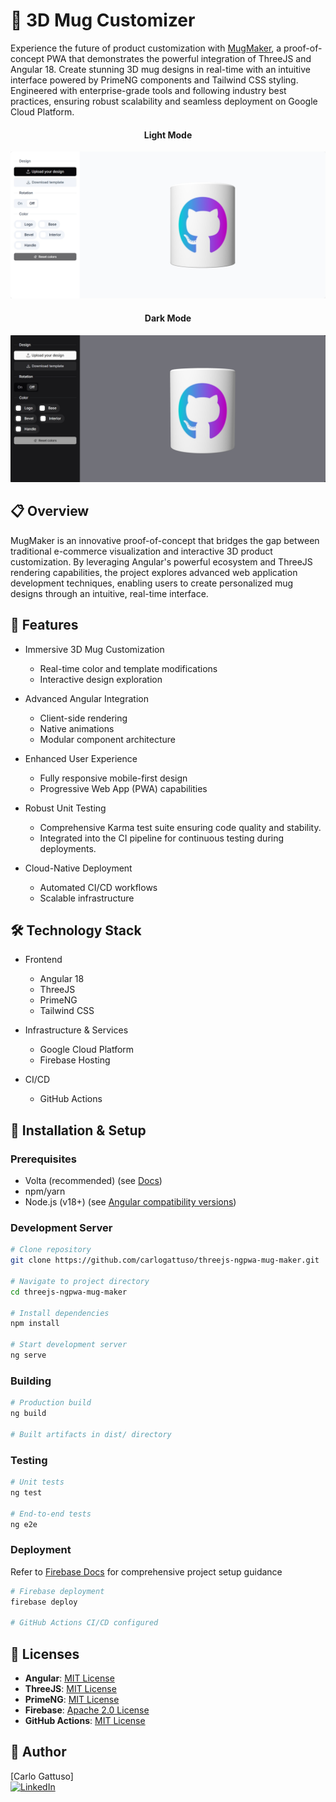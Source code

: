 # 🎨 3D Mug Customizer

Experience the future of product customization with [MugMaker](https://mug-maker-9eb4b.web.app/), a proof-of-concept PWA that demonstrates the powerful integration of ThreeJS and Angular 18. Create stunning 3D mug designs in real-time with an intuitive interface powered by PrimeNG components and Tailwind CSS styling. Engineered with enterprise-grade tools and following industry best practices, ensuring robust scalability and seamless deployment on Google Cloud Platform.

<div align="center">
  <h4>Light Mode</h4>
  <img src=".github/images/screenshot-light.png" width="600" alt="3D Mug Customizer Light Mode">

<h4>Dark Mode</h4>
<img src=".github/images/screenshot.png" width="600" alt="3D Mug Customizer Dark Mode">
</div>

## 📋 Overview

MugMaker is an innovative proof-of-concept that bridges the gap between traditional e-commerce visualization and interactive 3D product customization. By leveraging Angular's powerful ecosystem and ThreeJS rendering capabilities, the project explores advanced web application development techniques, enabling users to create personalized mug designs through an intuitive, real-time interface.

## 🚀 Features

- Immersive 3D Mug Customization
  - Real-time color and template modifications
  - Interactive design exploration

- Advanced Angular Integration
  - Client-side rendering
  - Native animations
  - Modular component architecture

- Enhanced User Experience
  - Fully responsive mobile-first design
  - Progressive Web App (PWA) capabilities

- Robust Unit Testing
  - Comprehensive Karma test suite ensuring code quality and stability.
  - Integrated into the CI pipeline for continuous testing during deployments.

- Cloud-Native Deployment
  - Automated CI/CD workflows
  - Scalable infrastructure

## 🛠️ Technology Stack

- Frontend
  - Angular 18
  - ThreeJS
  - PrimeNG
  - Tailwind CSS

- Infrastructure & Services
  - Google Cloud Platform
  - Firebase Hosting

- CI/CD
  - GitHub Actions

## 🔧 Installation & Setup

### Prerequisites

- Volta (recommended) (see [Docs](https://volta.sh/))
- npm/yarn
- Node.js (v18+) (see [Angular compatibility versions](https://angular.dev/reference/versions))

### Development Server

```bash
# Clone repository
git clone https://github.com/carlogattuso/threejs-ngpwa-mug-maker.git

# Navigate to project directory
cd threejs-ngpwa-mug-maker

# Install dependencies
npm install

# Start development server
ng serve
```

### Building

```bash
# Production build
ng build

# Built artifacts in dist/ directory
```

### Testing

```bash
# Unit tests
ng test

# End-to-end tests
ng e2e
```

### Deployment

Refer to [Firebase Docs](https://firebase.google.com/docs/app-hosting?hl=es-419) for comprehensive project setup guidance

```bash
# Firebase deployment
firebase deploy

# GitHub Actions CI/CD configured
```

## 📝 Licenses

- **Angular**: [MIT License](https://opensource.org/licenses/MIT)
- **ThreeJS**: [MIT License](https://opensource.org/licenses/MIT)
- **PrimeNG**: [MIT License](https://opensource.org/licenses/MIT)
- **Firebase**: [Apache 2.0 License](https://www.apache.org/licenses/LICENSE-2.0)
- **GitHub Actions**: [MIT License](https://opensource.org/licenses/MIT)

## 👥 Author

[Carlo Gattuso]  
[![LinkedIn](https://img.shields.io/badge/LinkedIn-Profile-blue)](https://www.linkedin.com/in/carlo-gattuso-garrido/)
